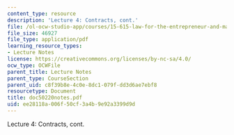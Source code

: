 ```yaml
---
content_type: resource
description: 'Lecture 4: Contracts, cont.'
file: /ol-ocw-studio-app/courses/15-615-law-for-the-entrepreneur-and-manager-spring-2003/ee28118a006f50cf3a4b9e92a3399d9d_doc50220notes.pdf
file_size: 46927
file_type: application/pdf
learning_resource_types:
- Lecture Notes
license: https://creativecommons.org/licenses/by-nc-sa/4.0/
ocw_type: OCWFile
parent_title: Lecture Notes
parent_type: CourseSection
parent_uid: c8f39b8e-4c0e-8dc1-079f-dd3d6ae7ebf8
resourcetype: Document
title: doc50220notes.pdf
uid: ee28118a-006f-50cf-3a4b-9e92a3399d9d
---
```

Lecture 4: Contracts, cont.